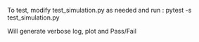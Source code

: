 To test, modify test_simulation.py as needed and run : 
 pytest -s test_simulation.py                                                               

Will generate verbose log, plot and Pass/Fail
